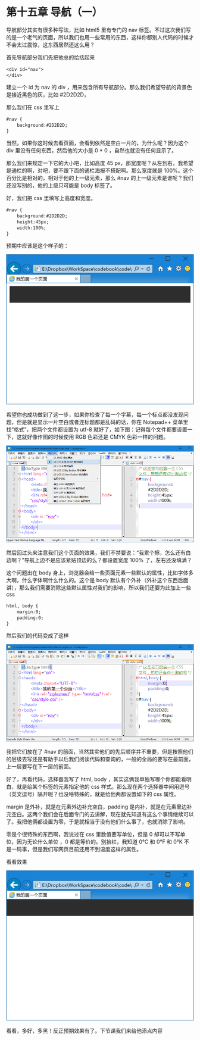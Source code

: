 第十五章 导航（一）
===

导航部分其实有很多种写法，比如 html5 里有专门的 nav 标签。不过这次我们写的是一个老气的页面，所以我们也用一些常用的东西，这样你都别人代码的时候才不会太过震惊，这东西居然还这么用？

首先导航部分我们先把他总的给括起来

	<div id="nav">
	</div>

建立一个 id 为 nav 的 div ，用来包含所有导航部分。那么我们希望导航的背景色是接近黑色的灰，比如 #2D2D2D，

那么我们在 css 里写上

	#nav {
		background:#2D2D2D;
	}

当然，如果你这时候去看页面，会看到依然是空白一片的，为什么呢？因为这个div 里没有任何东西，然后他的大小是 0 * 0 ，自然也就没有任何显示了。

那么我们来规定一下它的大小吧，比如高度 45 px，那宽度呢？从左到右，我希望是通栏的啊，对吧，要不跟下面的通栏海报不搭配啊。那么宽度就是 100%。这个百分比是相对的，相对于他的上一级元素，那么 #nav 的上一级元素是谁呢？我们还没写别的，他的上级只可能是 body 标签了。

好，我们把 css 里填写上高度和宽度。

	#nav {
		background:#2D2D2D;
		height:45px;
		width:100%;
	}

预期中应该是这个样子的：

![图15-1](images/15-1.png)

希望你也成功做到了这一步，如果你检查了每一个字幕，每一个标点都没发现问题，但是就是显示一片空白或者连标题都是乱码的话，你在 Notepad++ 菜单里找“格式”，把两个文件都设置为 utf-8 就好了，如下图：记得每个文件都要设置一下，这就好像作图的时候使用 RGB 色彩还是 CMYK 色彩一样的问题。

![图15-2](images/15-2.png)

然后回过头来注意我们这个页面的效果，我们不禁要说：“我累个擦，怎么还有白边啊？”导航上边不是应该紧贴顶边的么？都设置宽度 100% 了，左右还没填满？

这个问题出在 body 身上，浏览器会给一些页面元素一些默认的属性，比如字体多大啊，什么字体啊什么什么的。这个是 body 默认有个外补（外补这个东西后面讲），那么我们需要消除这些默认属性对我们的影响，所以我们还要为此加上一些 css

	html, body {
		margin:0;
		padding:0;
	}

然后我们的代码变成了这样

![图15-3](images/15-3.png)

我把它们放在了 #nav 的前面，当然其实他们的先后顺序并不重要，但是按照他们的层级去写还是有助于以后我们阅读代码和查询的，一般的全局的要写在最前面，上一层要写在下一层的前面。

好了，再看代码，选择器我写了 html, body ，其实这俩我单独写哪个你都能看明白，就是给某个标签的元素指定他的 css 样式。那么现在两个选择器中间用逗号（英文逗号）隔开呢？也没啥特殊的，就是给他两都设置如下的 css 属性。

margin 是外补，就是在元素外边补充空白，padding 是内补，就是在元素里边补充空白。这两个我们会在后面专门的去讲解，现在就先知道有这么个事情继续可以了。我把他俩都设置为零，于是就相当于没有他们什么事了，也就消除了影响。

零是个很特殊的东西啊，我说过在 css 里数值要写单位，但是 0 却可以不写单位，因为无论什么单位 ，0 都是等价的。别抬杠，我知道 0°C 和 0°F 和 0°K 不是一码事，但是我们写网页目前还用不到温度这样的属性。

看看效果

![图15-4](images/15-4.png)

看看，多好，多黑！反正预期效果有了。下节课我们来给他添点内容